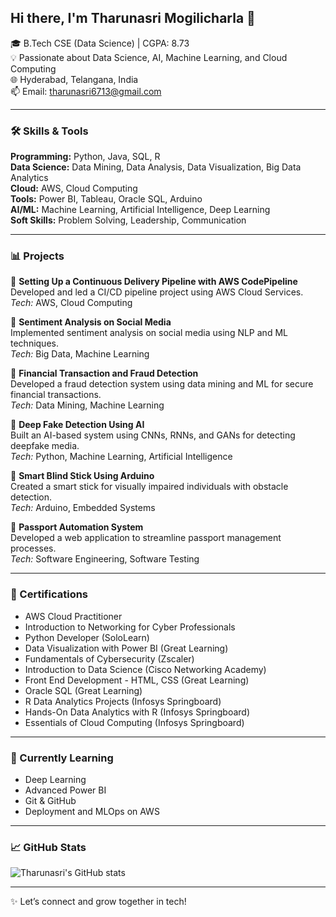 ## Hi there, I'm Tharunasri Mogilicharla 👋

🎓 B.Tech CSE (Data Science) | CGPA: 8.73  
💡 Passionate about Data Science, AI, Machine Learning, and Cloud Computing  
🌐 Hyderabad, Telangana, India  
📫 Email: tharunasri6713@gmail.com

---

### 🛠️ Skills & Tools

**Programming:** Python, Java, SQL, R  
**Data Science:** Data Mining, Data Analysis, Data Visualization, Big Data Analytics  
**Cloud:** AWS, Cloud Computing  
**Tools:** Power BI, Tableau, Oracle SQL, Arduino  
**AI/ML:** Machine Learning, Artificial Intelligence, Deep Learning  
**Soft Skills:** Problem Solving, Leadership, Communication

---

### 📊 Projects

🔹 **Setting Up a Continuous Delivery Pipeline with AWS CodePipeline**  
Developed and led a CI/CD pipeline project using AWS Cloud Services.  
*Tech:* AWS, Cloud Computing

🔹 **Sentiment Analysis on Social Media**  
Implemented sentiment analysis on social media using NLP and ML techniques.  
*Tech:* Big Data, Machine Learning

🔹 **Financial Transaction and Fraud Detection**  
Developed a fraud detection system using data mining and ML for secure financial transactions.  
*Tech:* Data Mining, Machine Learning

🔹 **Deep Fake Detection Using AI**  
Built an AI-based system using CNNs, RNNs, and GANs for detecting deepfake media.  
*Tech:* Python, Machine Learning, Artificial Intelligence

🔹 **Smart Blind Stick Using Arduino**  
Created a smart stick for visually impaired individuals with obstacle detection.  
*Tech:* Arduino, Embedded Systems

🔹 **Passport Automation System**  
Developed a web application to streamline passport management processes.  
*Tech:* Software Engineering, Software Testing

---

### 🧾 Certifications

- AWS Cloud Practitioner
- Introduction to Networking for Cyber Professionals
- Python Developer (SoloLearn)
- Data Visualization with Power BI (Great Learning)
- Fundamentals of Cybersecurity (Zscaler)
- Introduction to Data Science (Cisco Networking Academy)
- Front End Development - HTML, CSS (Great Learning)
- Oracle SQL (Great Learning)
- R Data Analytics Projects (Infosys Springboard)
- Hands-On Data Analytics with R (Infosys Springboard)
- Essentials of Cloud Computing (Infosys Springboard)

---

### 🌱 Currently Learning

- Deep Learning
- Advanced Power BI
- Git & GitHub
- Deployment and MLOps on AWS

---

### 📈 GitHub Stats

![Tharunasri's GitHub stats](https://github-readme-stats.vercel.app/api?username=**your-github-username**&show_icons=true&theme=radical)

---

✨ Let’s connect and grow together in tech!
